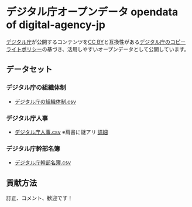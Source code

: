 # デジタル庁オープンデータ opendata of digital-agency-jp

[デジタル庁](https://www.digital.go.jp/)が公開するコンテンツを[CC BY](https://creativecommons.org/licenses/by/4.0/legalcode.ja)と互換性がある[デジタル庁のコピーライトポリシー](https://www.digital.go.jp/copyright-policy)の基づき、活用しやすいオープンデータとして公開しています。

## データセット

### デジタル庁の組織体制

- [デジタル庁の組織体制.csv](デジタル庁の組織体制.csv)

### デジタル庁人事

- [デジタル庁人事.csv](デジタル庁人事.csv) ※肩書に謎アリ <a href=https://fukuno.jig.jp/3325>詳細</a>

### デジタル庁幹部名簿

- [デジタル庁幹部名簿.csv](デジタル庁幹部名簿.csv)


## 貢献方法

訂正、コメント、歓迎です！

